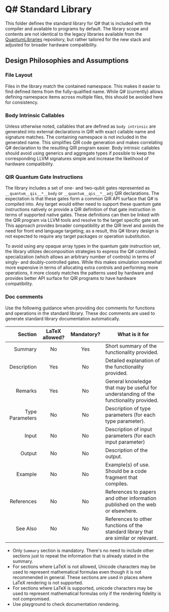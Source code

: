 # Q# Standard Library

This folder defines the standard library for Q# that is included with the compiler and available to programs by default. The library scope and contents are not identical to the legacy libraries available from the [QuantumLibraries](https://github.com/microsoft/QuantumLibraries) repository, but rather tailored for the new stack and adjusted for broader hardware compatibility.

## Design Philosophies and Assumptions

### File Layout

Files in the library match the contained namespace. This makes it easier to find defined items from the fully-qualified name. While Q# (currently) allows defining namespace items across multiple files, this should be avoided here for consistency.

### Body Intrinsic Callables

Unless otherwise noted, callables that are defined as `body intrinsic` are generated into external declarations in QIR with exact callable name and signature matches. The containing namespace is not included in the generated name. This simplifies QIR code generation and makes correlating Q# declaration to the resulting QIR program easier. Body intrinsic callables should avoid using generics and aggregate types if possible to keep the corresponding LLVM signatures simple and increase the likelihood of hardware compatibility.

### QIR Quantum Gate Instructions

The library includes a set of one- and two-qubit gates represented as `__quantum__qis__*__body` or `__quantum__qis__*__adj` QIR declarations. The expectation is that these gates form a common QIR API surface that Q# is compiled into. Any target would either need to support these quantum gate instructions natively or provide a QIR definition of that gate instruction in terms of supported native gates. These definitions can then be linked with the QIR program via LLVM tools and resolve to the target specific gate set. This approach provides broader compatibility at the QIR level and avoids the need for front end language targeting; as a result, this Q# library design is not expected to require any target packages or operation substitution.

To avoid using any opaque array types in the quantum gate instruction set, the library utilizes decomposition strategies to express the Q# controlled specialization (which allows an arbitrary number of controls) in terms of singly- and doubly-controlled gates. While this makes simulation somewhat more expensive in terms of allocating extra controls and performing more operations, it more closely matches the patterns used by hardware and provides better API surface for QIR programs to have hardware compatibility.

### Doc comments

Use the following guidance when providing doc comments for functions and operations in the standard library. These doc comments are used to generate standard library documentation automatically.

| Section        | LaTeX allowed? | Mandatory? | What is it for
|---------------:|:--------------:|:----------:|----------------
| Summary        | No             | Yes        | Short summary of the functionality provided.
| Description    | Yes            | No         | Detailed explanation of the functionality provided.
| Remarks        | Yes            | No         | General knowledge that may be useful for understanding of the functionality provided.
| Type Parameters| No             | No         | Description of type parameters (for each type parameter).
| Input          | No             | No         | Description of input parameters (for each input parameter)
| Output         | No             | No         | Description of the output.
| Example        | No             | No         | Example(s) of use. Should be a code fragment that compiles.
| References     | No             | No         | References to papers and other information published on the web or elsewhere.
| See Also       | No             | No         | References to other functions of the standard library that are similar or relevant.

* Only `Summary` section is mandatory. There's no need to include other
  sections just to repeat the information that is already stated in the summary.
* For sections where LaTeX is not allowed, Unicode characters may be used
  to represent mathematical formulas even though it is not recommended in
  general. These sections are used in places where LaTeX rendering is
  not supported.
* For sections where LaTeX is supported, unicode characters may be used to
  represent mathematical formulas only if the rendering fidelity is
  not compromised.
* Use playground to check documentation rendering.
